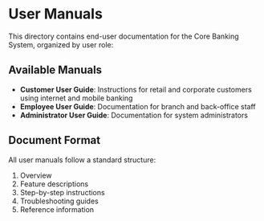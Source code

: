 # User Manuals

This directory contains end-user documentation for the Core Banking System, organized by user role:

## Available Manuals

- **Customer User Guide**: Instructions for retail and corporate customers using internet and mobile banking
- **Employee User Guide**: Documentation for branch and back-office staff
- **Administrator User Guide**: Documentation for system administrators

## Document Format

All user manuals follow a standard structure:
1. Overview
2. Feature descriptions
3. Step-by-step instructions
4. Troubleshooting guides
5. Reference information
